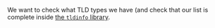 We want to check what TLD types we have (and check that our list is complete inside [the `tldinfo` library](../../pkg/tldinfo/tldinfo.go).
